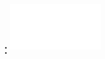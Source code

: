 - ![Draft IETF standarddraft-ietf-iotops-security-summary-01](../assets/draft-ietf-iotops-security-summary-01.txt_1713543506475_0.pdf)
-